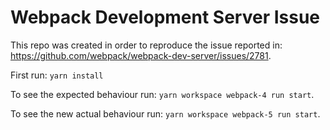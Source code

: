 # Webpack Development Server Issue

This repo was created in order to reproduce the issue reported in: https://github.com/webpack/webpack-dev-server/issues/2781.

First run: `yarn install`

To see the expected behaviour run: `yarn workspace webpack-4 run start`.

To see the new actual behaviour run: `yarn workspace webpack-5 run start`.
